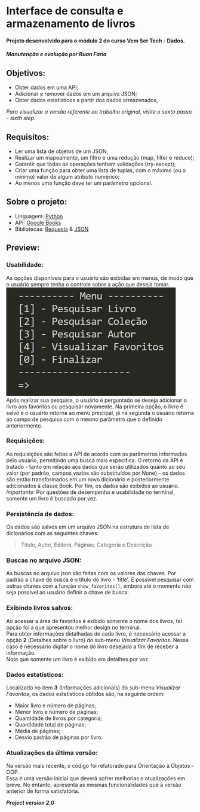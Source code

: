 # Interface de consulta e armazenamento de livros
#### Projeto desenvolvido para o módulo 2 do curso Vem Ser Tech - Dados.

##### Manutenção e evolução por _Ruan Faria_

## Objetivos:
* Obter dados em uma API;
* Adicionar e remover dados em um arquivo JSON;
* Obter dados estatísticos a partir dos dados armazenados,

_Para visualizar a versão referente ao trabalho original, visite o sexto passo - sixth step._

## Requisitos:
* Ler uma lista de objetos de um JSON;
* Realizar um mapeamento, um filtro e uma redução (map, filter e reduce);
* Garantir que todas as operações tenham validações (try-except);
* Criar uma função para obter uma lista de tuplas, com o máximo (ou o mínimo) valor de algum atributo numérico;
* Ao menos uma função deve ter um parâmetro opcional.

## Sobre o projeto:
* Linguagem: [Python](https://www.python.org/)
* API: [Google Books](https://developers.google.com/books?hl=pt-br)
* Bibliotecas: [Requests](https://pypi.org/project/requests/) & [JSON](https://docs.python.org/3/library/json.html)

## Preview:

### Usabilidade:
As opções disponíveis para o usuário são exibidas em menus, de modo que o usuário sempre tenha o controle sobre a ação que deseja tomar.
![Menu Inicial](img/menu.png)<br>
Após realizar sua pesquisa, o usuário é perguntado se deseja adicionar o livro aos favoritos ou pesquisar novamente. Na primeira opção, o livro é salvo e o usuário retorna ao menu principal, já na segunda o usuário retorna ao campo de pesquisa com o mesmo parâmetro que o definido anteriormente.

### Requisições:
As requisições são feitas a API de acordo com os parâmetros informados pelo usuário, permitindo uma busca mais específica.
O retorno da API é tratado - tanto em relação aos dados que serão utilizados quanto ao seu valor (por padrão, campos vazios são substituídos por None) - os dados são então transformados em um novo dicionário e posteriormente adicionados à classe Book. Por fim, os dados são exibidos ao usuário.<br>
*Importante:* Por questões de desempenho e usabilidade no terminal, somente um livro é buscado por vez.

### Persistência de dados:
Os dados são salvos em um arquivo JSON na estrutura de lista de dicionários com as seguintes chaves:
> Título, Autor, Editora, Páginas, Categoria e Descrição

### Buscas no arquivo JSON:
As buscas no arquivo json são feitas com os valores das chaves. Por padrão a chave de busca é o título do livro - 'title'. É possível pesquisar com outras chaves com a função `show_favorites()`, embora até o momento não seja possível ao usuário definir a chave de busca.

### Exibindo livros salvos:
Ao acessar a área de favoritos é exibido somente o nome dos livros, tal opção foi a que apresentou melhor design no terminal.<br>
Para obter informações detalhadas de cada livro, é necessário acessar a opção **2** (Detalhes sobre o livro) do sub-menu *Visualizar Favoritos*. Nesse caso é necessário digitar o nome do livro desejado a fim de receber a informação.<br>
Note que somente um livro é exibido em detalhes por vez.

### Dados estatísticos:
Localizado no item **3** (Informações adicionais) do sub-menu *Visualizar Favoritos*, os dados estatísticos obtidos são, na seguinte ordem:
- Maior livro e número de páginas;
- Menor livro e número de páginas;
- Quantidade de livros por categoria;
- Quantidade total de páginas;
- Média de páginas;
- Desvio padrão de páginas por livro.

### Atualizações da última versão:
Na versão mais recente, o código foi refatorado para Orientação à Objetos - OOP.<br>
Essa é uma versão inicial que deverá sofrer melhorias e atualizações em breve. No entanto, apresenta as mesmas funcionalidades que a versão anterior de forma satisfatória.

**_Project version 2.0_**